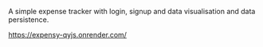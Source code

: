 A simple expense tracker with login, signup and data visualisation and data persistence.

https://expensy-qyjs.onrender.com/
